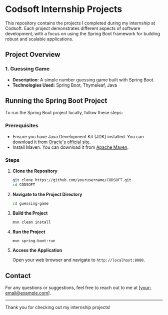 # Codsoft Internship Projects

This repository contains the projects I completed during my internship at Codsoft. Each project demonstrates different aspects of software development, with a focus on using the Spring Boot framework for building robust and scalable applications.

## Project Overview

### 1. Guessing Game
- **Description:** A simple number guessing game built with Spring Boot.
- **Technologies Used:** Spring Boot, Thymeleaf, Java

## Running the Spring Boot Project

To run the Spring Boot project locally, follow these steps:

### Prerequisites

- Ensure you have Java Development Kit (JDK) installed. You can download it from [Oracle's official site](https://www.oracle.com/java/technologies/javase-downloads.html).
- Install Maven. You can download it from [Apache Maven](https://maven.apache.org/download.cgi).

### Steps

1. **Clone the Repository**

    ```sh
    git clone https://github.com/yourusername/CODSOFT.git
    cd CODSOFT
    ```

2. **Navigate to the Project Directory**

    ```sh
    cd guessing-game
    ```

3. **Build the Project**

    ```sh
    mvn clean install
    ```

4. **Run the Project**

    ```sh
    mvn spring-boot:run
    ```

5. **Access the Application**

    Open your web browser and navigate to `http://localhost:8080`.

## Contact

For any questions or suggestions, feel free to reach out to me at [your-email@example.com].

---

Thank you for checking out my internship projects!
